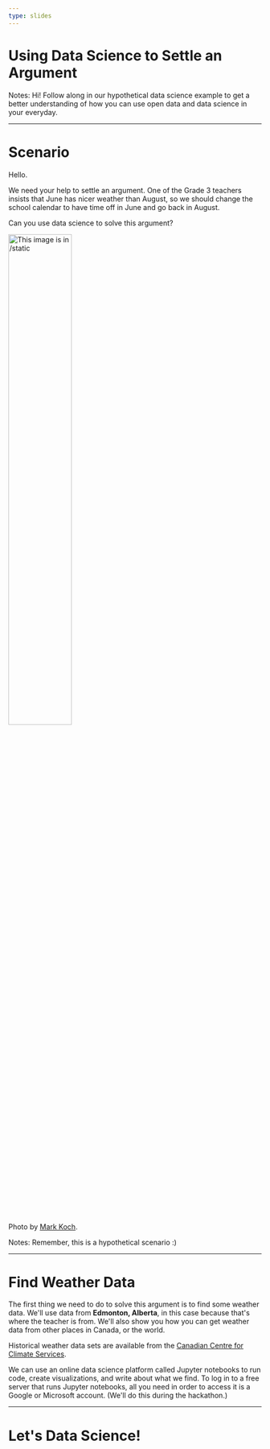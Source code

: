 ```yaml
---
type: slides
---
```


# Using Data Science to Settle an Argument

Notes: Hi! Follow along in our hypothetical data science example to get a better understanding of how you can use open data and data science in your everyday.

---

# Scenario

Hello. 

We need your help to settle an argument. One of the Grade 3 teachers insists that June has nicer weather than August, so we should change the school calendar to have time off in June and go back in August.

Can you use data science to solve this argument?

<img src="unsplash.jpg" alt="This image is in /static" width="50%">

Photo by [Mark Koch](https://unsplash.com/@markk92).

Notes: Remember, this is a hypothetical scenario :)

---

# Find Weather Data

The first thing we need to do to solve this argument is to find some weather data. We'll use data from **Edmonton, Alberta**, in this case because that's where the teacher is from. We'll also show you how you can get weather data from other places in Canada, or the world.

Historical weather data sets are available from the [Canadian Centre for Climate Services](https://www.canada.ca/en/environment-climate-change/services/climate-change/canadian-centre-climate-services.html).

We can use an online data science platform called Jupyter notebooks to run code, create visualizations, and write about what we find. To log in to a free server that runs Jupyter notebooks, all you need in order to access it is a Google or Microsoft account. (We'll do this during the hackathon.)

---

# Let's Data Science!
